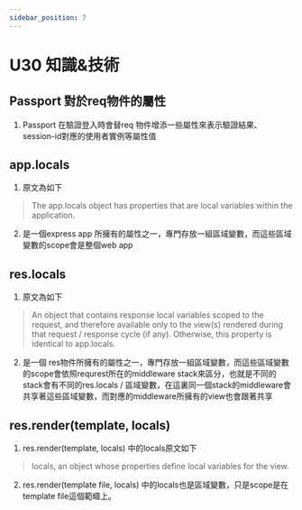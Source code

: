 ```yaml
---
sidebar_position: 7
---
```


# U30 知識&技術

## Passport 對於req物件的屬性
1. Passport  在驗證登入時會替req 物件增添一些屬性來表示驗證結果、session-id對應的使用者實例等屬性值
 
## app.locals
1. 原文為如下
> The app.locals object has properties that are local variables within the application.
2. 是一個express app 所擁有的屬性之一，專門存放一組區域變數，而這些區域變數的scope會是整個web app

## res.locals
1. 原文為如下
> An object that contains response local variables scoped to the request, and therefore available only to the view(s) rendered during that request / response cycle (if any). Otherwise, this property is identical to app.locals.
2. 是一個 res物件所擁有的屬性之一，專門存放一組區域變數，而這些區域變數的scope會依照requrest所在的middleware stack來區分，也就是不同的stack會有不同的res.locals / 區域變數，在這裏同一個stack的middleware會共享著這些區域變數，而對應的middleware所擁有的view也會跟著共享


## res.render(template, locals)
1. res.render(template, locals) 中的locals原文如下
> locals, an object whose properties define local variables for the view.
2. res.render(template file, locals) 中的locals也是區域變數，只是scope是在template file這個範疇上。


